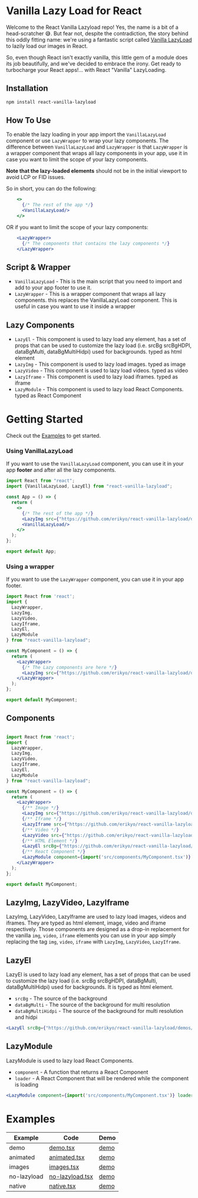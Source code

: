 # Vanilla Lazy Load for React

Welcome to the React Vanilla Lazyload repo!
Yes, the name is a bit of a head-scratcher 😅.
But fear not, despite the contradiction, the story behind this oddly fitting name: we're using a fantastic script called [Vanilla LazyLoad](https://github.com/verlok/vanilla-lazyload) to lazily load our images in React.

So, even though React isn't exactly vanilla, this little gem of a module does its job beautifully, and we've decided to embrace the irony.
Get ready to turbocharge your React apps!... with React "Vanilla" LazyLoading.

## Installation

```bash
npm install react-vanilla-lazyload
```

## How To Use

To enable the lazy loading in your app import the `VanillaLazyLoad` component or use `LazyWrapper` to wrap your lazy components.
The difference between `VanillaLazyLoad` and `LazyWrapper` is that `LazyWrapper` is a wrapper component that wraps all lazy components in your app, use it in case you want to limit the scope of your lazy components.

**Note that the lazy-loaded elements** should not be in the initial viewport to avoid LCP or FID issues.

So in short, you can do the following:

```jsx
    <>
      {/* The rest of the app */}
      <VanillaLazyLoad/>
    </>
```

OR if you want to limit the scope of your lazy components:

```jsx
    <LazyWrapper>
      {/* The components that contains the lazy components */} 
    </LazyWrapper>
```

## Script & Wrapper

- `VanillaLazyLoad` - This is the main script that you need to import and add to your app footer to use it.
- `LazyWrapper` - This is a wrapper component that wraps all lazy components. this replaces the VanillaLazyLoad component. This is useful in case you want to use it inside a wrapper

## Lazy Components

- `LazyEl` - This component is used to lazy load any element, has a set of props that can be used to customize the lazy load (i.e. srcBg srcBgHDPI, dataBgMulti, dataBgMultiHidpi) used for backgrounds. typed as html element
- `LazyImg` - This component is used to lazy load images. typed as image
- `LazyVideo` - This component is used to lazy load videos. typed as video
- `LazyIframe` - This component is used to lazy load iframes. typed as iframe
- `LazyModule` - This component is used to lazy load React Components. typed as React Component

# Getting Started

Check out the [Examples](https://erikyo.github.io/react-vanilla-lazyload) to get started.

### Using VanillaLazyLoad

If you want to use the `VanillaLazyLoad` component, you can use it in your app **footer** and after all the lazy components.

```jsx
import React from "react";
import {VanillaLazyLoad, LazyEl} from "react-vanilla-lazyload";

const App = () => {
  return (
    <>
      {/* The rest of the app */}
      <LazyImg src={"https://github.com/erikyo/react-vanilla-lazyload/demos/images/440x560-01.webp"} width={440} height={560}/>
      <VanillaLazyLoad/>
    </>
  );
};

export default App;
```

### Using a wrapper

If you want to use the `LazyWrapper` component, you can use it in your app footer.

```jsx
import React from 'react';
import {
  LazyWrapper,
  LazyImg,
  LazyVideo,
  LazyIframe,
  LazyEl,
  LazyModule
} from "react-vanilla-lazyload";

const MyComponent = () => {
  return (
    <LazyWrapper>
      {/* The Lazy components are here */}
      <LazyImg src={"https://github.com/erikyo/react-vanilla-lazyload/demos/images/440x560-01.webp"} width={440} height={560}/>
    </LazyWrapper>
  );
};

export default MyComponent;
```

## Components

```jsx

import React from 'react';
import {
  LazyWrapper,
  LazyImg,
  LazyVideo,
  LazyIframe,
  LazyEl,
  LazyModule
} from "react-vanilla-lazyload";

const MyComponent = () => {
  return (
    <LazyWrapper>
      {/** Image */}
      <LazyImg src={"https://github.com/erikyo/react-vanilla-lazyload/demos/images/440x560-01.webp"} width={440} height={560}/>
      {/** Iframe */}
      <LazyIframe src={"https://github.com/erikyo/react-vanilla-lazyload/demos/iframes/i01.html"}/>
      {/** Video */}
      <LazyVideo src={"https://github.com/erikyo/react-vanilla-lazyload/demos/videos/1920x1080-01.mp4"} poster={"https://github.com/erikyo/react-vanilla-lazyload/demos/images/440x560-01.webp"}/>
      {/** HTML Element */}
      <LazyEl srcBg={"https://github.com/erikyo/react-vanilla-lazyload/demos/images/440x560-01.webp"}/>
      {/** React Component */}
      <LazyModule component={import('src/components/MyComponent.tsx')} loader={<Loading/>}/>
    </LazyWrapper>
  );
};

export default MyComponent;
```

## LazyImg, LazyVideo, LazyIframe

LazyImg, LazyVideo, LazyIframe are used to lazy load images, videos and iframes. They are typed as html element, image, video and iframe respectively.
Those components are designed as a drop-in replacement for the vanilla `img`, `video`, `iframe` elements you can use in your app simply replacing the tag `img`, `video`, `iframe` with `LazyImg`, `LazyVideo`, `LazyIframe`. 

## LazyEl

LazyEl is used to lazy load any element, has a set of props that can be used to customize the lazy load (i.e. srcBg srcBgHDPI, dataBgMulti, dataBgMultiHidpi) used for backgrounds.
It is typed as html element.

- `srcBg` - The source of the background
- `dataBgMulti` - The source of the background for multi resolution
- `dataBgMultiHidpi` - The source of the background for multi resolution and hidpi

```jsx
<LazyEl srcBg={"https://github.com/erikyo/react-vanilla-lazyload/demos/images/440x560-01.webp"}/>
```

## LazyModule

LazyModule is used to lazy load React Components.

- `component` - A function that returns a React Component
- `loader` - A React Component that will be rendered while the component is loading

```jsx
<LazyModule component={import('src/components/MyComponent.tsx')} loader={<Loading/>}/>
```

# Examples

| Example     | Code                                                                                                              | Demo                                                                 |
|-------------|-------------------------------------------------------------------------------------------------------------------|----------------------------------------------------------------------|
| demo        | [demo.tsx](https://github.com/erikyo/react-vanilla-lazyload/blob/master/example/src/demos/demo.tsx)               | [demo](https://erikyo.github.io/react-vanilla-lazyload/)             |
| animated    | [animated.tsx](https://github.com/erikyo/react-vanilla-lazyload/blob/master/example/src/demos/animated.tsx)       | [demo](https://erikyo.github.io/react-vanilla-lazyload/#animated)    |
| images      | [images.tsx](https://github.com/erikyo/react-vanilla-lazyload/blob/master/example/src/demos/images.tsx)           | [demo](https://erikyo.github.io/react-vanilla-lazyload/#images)      |
| no-lazyload | [no-lazyload.tsx](https://github.com/erikyo/react-vanilla-lazyload/blob/master/example/src/demos/no-lazyload.tsx) | [demo](https://erikyo.github.io/react-vanilla-lazyload/#no-lazyload) |
| native      | [native.tsx](https://github.com/erikyo/react-vanilla-lazyload/blob/master/example/src/demos/native.tsx)           | [demo](https://erikyo.github.io/react-vanilla-lazyload/#native)      |
